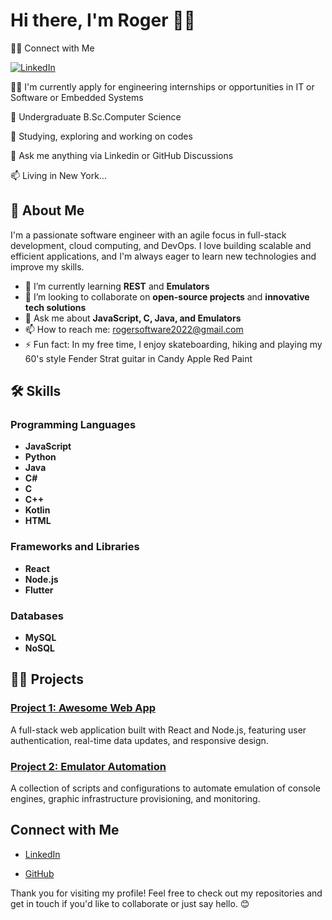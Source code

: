 
# Hi there, I'm Roger 👋🏻

👩‍💻 Connect with Me

[![LinkedIn](https://img.shields.io/badge/LinkedIn-Connect-blue)](https://www.linkedin.com/in/roger-bonilla-sdlc-75919b125/)

👩‍💻 I'm currently apply for engineering internships or opportunities in IT or Software or Embedded Systems

🧠 Undergraduate B.Sc.Computer Science

🤔 Studying, exploring and working on codes

💬 Ask me anything via Linkedin or GitHub Discussions

📫 Living in New York...

## 🚀 About Me

I'm a passionate software engineer with an agile focus in full-stack development, cloud computing, and DevOps. I love building scalable and efficient applications, and I'm always eager to learn new technologies and improve my skills.

- 🌱 I’m currently learning **REST** and **Emulators**
- 👯 I’m looking to collaborate on **open-source projects** and **innovative tech solutions**
- 💬 Ask me about **JavaScript, C, Java, and Emulators**
- 📫 How to reach me: [rogersoftware2022@gmail.com](mailto:rogersoftware2022@gmail.com)
- ⚡ Fun fact: In my free time, I enjoy skateboarding, hiking and playing my 60's style Fender Strat guitar in Candy Apple Red Paint

## 🛠 Skills

### Programming Languages
- **JavaScript**
- **Python**
- **Java**
- **C#**
- **C**
- **C++**
- **Kotlin**
- **HTML**

### Frameworks and Libraries
- **React**
- **Node.js**
- **Flutter**

### Databases
- **MySQL**
- **NoSQL**


## 👩‍💻 Projects

### [Project 1: Awesome Web App](https://github.com/EngineerMichael/awesome-web-app)
A full-stack web application built with React and Node.js, featuring user authentication, real-time data updates, and responsive design.

### [Project 2: Emulator Automation](https://github.com/EngineerMichael/Emulator-automation)
A collection of scripts and configurations to automate emulation of console engines, graphic infrastructure provisioning, and monitoring.

## Connect with Me

- [LinkedIn](https://www.linkedin.com/in/roger-bonilla-sdlc-75919b125/)

- [GitHub](https://github.com/RogerEngineer99)

Thank you for visiting my profile! Feel free to check out my repositories and get in touch if you'd like to collaborate or just say hello. 😊

